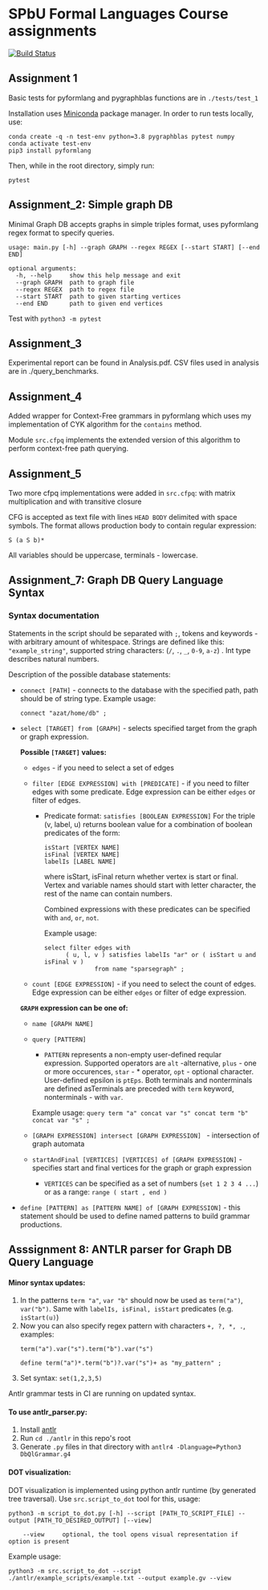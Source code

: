 # SPbU Formal Languages Course assignments
[![Build Status](https://travis-ci.org/azaat/formal_languages_course.svg?branch=master)](https://travis-ci.org/azaat/formal_languages_course)

## Assignment 1

Basic tests for pyformlang and pygraphblas functions are in ```./tests/test_1```

Installation uses [Miniconda](https://docs.conda.io/projects/conda/en/latest/user-guide/install/download.html) package manager.
In order to run tests locally, use: 
```
conda create -q -n test-env python=3.8 pygraphblas pytest numpy
conda activate test-env
pip3 install pyformlang                                                   
```
Then, while in the root directory, simply run:
```
pytest
```

## Assignment_2: Simple graph DB

Minimal Graph DB accepts graphs in simple triples format, uses pyformlang regex format to specify queries.
```
usage: main.py [-h] --graph GRAPH --regex REGEX [--start START] [--end END]

optional arguments:
  -h, --help     show this help message and exit
  --graph GRAPH  path to graph file
  --regex REGEX  path to regex file
  --start START  path to given starting vertices
  --end END      path to given end vertices
  ```

Test with ```python3 -m pytest```

## Assignment_3

Experimental report can be found in Analysis.pdf. CSV files used in analysis are in ./query_benchmarks.

## Assignment_4

Added wrapper for Context-Free grammars in pyformlang which uses my implementation of CYK algorithm for the ```contains``` method.

Module ```src.cfpq``` implements the extended version of this algorithm to perform context-free path querying.

## Assignment_5

Two more cfpq implementations were added in ```src.cfpq```: with matrix multiplication and with transitive closure

CFG is accepted as text file with lines ```HEAD BODY``` delimited with space symbols. The format allows production body to contain regular expression:

```
S (a S b)*
```

All variables should be uppercase, terminals - lowercase.

## Assignment_7: Graph DB Query Language Syntax

### Syntax documentation

Statements in the script should be separated with ``` ; ```, tokens and keywords - with arbitrary amount of whitespace. Strings are defined like this: ```"example_string"```, supported string characters: (```/```, ```.```, ```_```, ```0-9```, ```a-z```)
. Int type describes natural numbers. 

Description of the possible database statements:
- ```connect [PATH]``` - connects to the database with the specified path, path should be of string type.
  Example usage:
  ```
  connect "azat/home/db" ;
  ```

- ```select [TARGET] from [GRAPH]``` - selects specified target from the graph or graph expression.

  **Possible ```[TARGET]``` values:**
  - ```edges``` - if you need to select a set of edges
  - ```filter [EDGE EXPRESSION] with [PREDICATE]``` - if you need to filter edges with some predicate. Edge expression can be either ```edges``` or filter of edges.

    - Predicate format:
      ```satisfies [BOOLEAN EXPRESSION]```
      For the triple (v, label, u) returns boolean value for a combination of boolean predicates of the form:

      ```
      isStart [VERTEX NAME]
      isFinal [VERTEX NAME]
      labelIs [LABEL NAME]
      ```
      where isStart, isFinal return whether vertex is start or final. Vertex and variable names should start with letter character, the rest of the name can contain numbers.

      Combined expressions with these predicates can be specified with ```and```, ```or```,  ```not```.

      Example usage:
      ```
      select filter edges with 
            ( u, l, v ) satisfies labelIs "ar" or ( isStart u and isFinal v ) 
                    from name "sparsegraph" ;
      ```

  - ```count [EDGE EXPRESSION]``` - if you need to select the count of edges. Edge expression can be either ```edges``` or filter of edge expression.
  
  **```GRAPH``` expression can be one of:**
    - ```name [GRAPH NAME]```
    - ```query [PATTERN]```
      - ```PATTERN``` represents a non-empty user-defined reqular expression.
      Supported operators are ```alt``` -alternative, ```plus``` - one or more occurences, ```star``` - * operator, ```opt``` - optional character. User-defined epsilon is ```ptEps```. Both terminals and nonterminals are defined asTerminals are preceded with ```term``` keyword, nonterminals - with ```var```.

      Example usage: ```query term "a" concat var "s" concat term "b" concat var "s" ;```

    - ```[GRAPH EXPRESSION] intersect [GRAPH EXPRESSION] ``` - intersection of graph automata
    - ```startAndFinal [VERTICES] [VERTICES] of [GRAPH EXPRESSION]``` - specifies start and final vertices for the graph or graph expression
      -  ```VERTICES``` can be specified as a set of numbers (```set 1 2 3 4 ...```) or as a range: ```range ( start , end )```

- ```define [PATTERN] as [PATTERN NAME] of [GRAPH EXPRESSION]``` - this statement should be used to define named patterns to build grammar productions.

## Asssignment 8: ANTLR parser for Graph DB Query Language

#### Minor **syntax updates**:

1. In the patterns ```term "a"```, ```var "b"``` should now be used as ```term("a")```, ```var("b")```. Same with ```labelIs, isFinal, isStart``` predicates (e.g. ```isStart(u)```)
2. Now you can also specify regex pattern with characters  ```+, ?, *, .```, examples: 
    ```
    term("a").var("s").term("b").var("s")
    
    define term("a")*.term("b")?.var("s")+ as "my_pattern" ;
    
    ```
3. Set syntax: ```set(1,2,3,5)```

Antlr grammar tests in CI are running on updated syntax.

#### To use antlr_parser.py:

1. Install [antlr](https://www.antlr.org/)
2. Run ```cd ./antlr``` in this repo's root
2. Generate ```.py``` files in that directory with ```antlr4 -Dlanguage=Python3 DbQlGrammar.g4```

#### DOT visualization:

DOT visualization is implemented using python antlr runtime (by generated tree traversal).
Use ```src.script_to_dot``` tool for this, usage:

```
python3 -m script_to_dot.py [-h] --script [PATH_TO_SCRIPT_FILE] --output [PATH_TO_DESIRED_OUTPUT] [--view]

    --view     optional, the tool opens visual representation if option is present
```

Example usage: 
```
python3 -m src.script_to_dot --script ./antlr/example_scripts/example.txt --output example.gv --view
```
